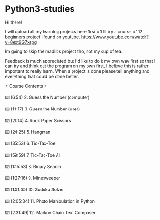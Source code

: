# Python3-studies

Hi there!

I will upload all my learning projects here first off Ill try a course of 12 beginners project i found on youtube. https://www.youtube.com/watch?v=8ext9G7xspg

Im going to skip the madlibs project tho, not my cup of tea.

Feedback is much appreciated but I'd like to do it my own way first so that I can try and think out the program on my own first, I believe this is rather important to really learn. When a project is done please tell anything and everything that could be done better.

⭐️ Course Contents ⭐️  

⌨️ (6:54) 2. Guess the Number (computer) 

⌨️ (13:17) 3. Guess the Number (user)

⌨️ (21:14) 4. Rock Paper Scissors

⌨️ (24:25) 5. Hangman

⌨️ (35:53) 6. Tic-Tac-Toe

⌨️ (59:59) 7. Tic-Tac-Toe AI

⌨️ (1:15:53) 8. Binary Search 

⌨️ (1:27:16) 9. Minesweeper 

⌨️ (1:51:55) 10. Sudoku Solver 

⌨️ (2:05:34) 11. Photo Manipulation in Python 

⌨️ (2:31:49) 12. Markov Chain Text Composer 
